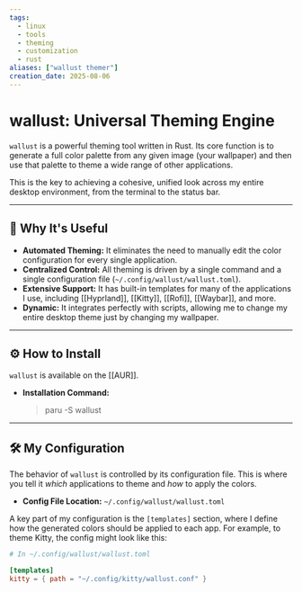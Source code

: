 ```yaml
---
tags:
  - linux
  - tools
  - theming
  - customization
  - rust
aliases: ["wallust themer"]
creation_date: 2025-08-06
---
```


# wallust: Universal Theming Engine

`wallust` is a powerful theming tool written in Rust. Its core function is to generate a full color palette from any given image (your wallpaper) and then use that palette to theme a wide range of other applications.

This is the key to achieving a cohesive, unified look across my entire desktop environment, from the terminal to the status bar.

---
## 🤔 Why It's Useful
- **Automated Theming:** It eliminates the need to manually edit the color configuration for every single application.
- **Centralized Control:** All theming is driven by a single command and a single configuration file (`~/.config/wallust/wallust.toml`).
- **Extensive Support:** It has built-in templates for many of the applications I use, including [[Hyprland]], [[Kitty]], [[Rofi]], [[Waybar]], and more.
- **Dynamic:** It integrates perfectly with scripts, allowing me to change my entire desktop theme just by changing my wallpaper.

---
## ⚙️ How to Install
`wallust` is available on the [[AUR]].

- **Installation Command:**
  > paru -S wallust

---
## 🛠️ My Configuration
The behavior of `wallust` is controlled by its configuration file. This is where you tell it *which* applications to theme and *how* to apply the colors.

- **Config File Location:** `~/.config/wallust/wallust.toml`

A key part of my configuration is the `[templates]` section, where I define how the generated colors should be applied to each app. For example, to theme Kitty, the config might look like this:

```toml
# In ~/.config/wallust/wallust.toml

[templates]
kitty = { path = "~/.config/kitty/wallust.conf" }